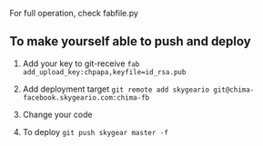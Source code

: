 For full operation, check fabfile.py

## To make yourself able to push and deploy

1. Add your key to git-receive
`fab add_upload_key:chpapa,keyfile=id_rsa.pub`

2. Add deployment target
`git remote add skygeario git@chima-facebook.skygeario.com:chima-fb`

3. Change your code

4. To deploy
`git push skygear master -f`

